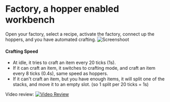 # Factory, a hopper enabled workbench
Open your factory, select a recipe, activate the factory, connect up the hoppers, and you have automated crafting.
![Screenshoot](https://github.com/puggan/mc-factory/raw/1.15/master/screenshoots/factory_tree.png)

#### Crafting Speed
* At idle, it tries to craft an item every 20 ticks (1s).
* If it can craft an item, it switches to crafting mode, and craft an item every 8 ticks (0.4s), same speed as hoppers.
* If it can't craft an item, but you have enough items, it will split one of the stacks, and move it to an empty slot. (so 1 split per 20 ticks = 1s)

Video review:
[![Video Review](https://img.youtube.com/vi/sPepI4-Utng/maxresdefault.jpg)](https://youtu.be/sPepI4-Utng?t=430)
